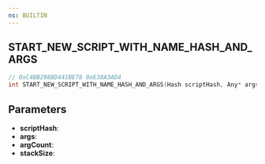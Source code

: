 ```yaml
---
ns: BUILTIN
---
```

## START_NEW_SCRIPT_WITH_NAME_HASH_AND_ARGS

```c
// 0xC4BB298BD441BE78 0xE38A3AD4
int START_NEW_SCRIPT_WITH_NAME_HASH_AND_ARGS(Hash scriptHash, Any* args, int argCount, int stackSize);
```

## Parameters
* **scriptHash**:
* **args**:
* **argCount**:
* **stackSize**:
